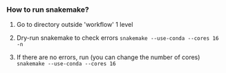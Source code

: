 ### How to run snakemake?

1. Go to directory outside 'workflow' 1 level

2. Dry-run snakemake to check errors
```snakemake --use-conda --cores 16 -n```

3. If there are no errors, run (you can change the number of cores)
```snakemake --use-conda --cores 16```